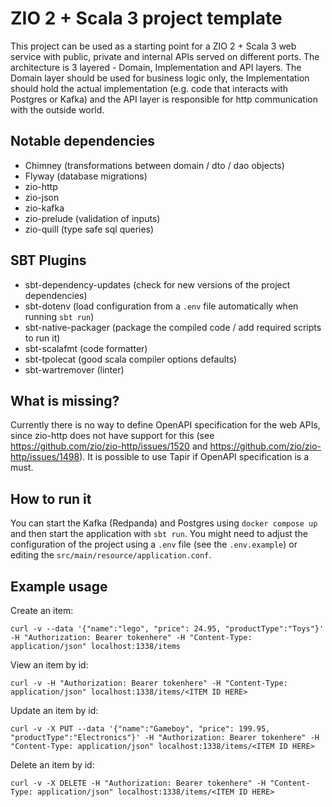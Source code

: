 # ZIO 2 + Scala 3 project template

This project can be used as a starting point for a ZIO 2 + Scala 3 web service with public, private and internal APIs served on different ports. The architecture is 3 layered - Domain, Implementation and API layers. The Domain layer should be used for business logic only, the Implementation should hold the actual implementation (e.g. code that interacts with Postgres or Kafka) and the API layer is responsible for http communication with the outside world.

## Notable dependencies

- Chimney (transformations between domain / dto / dao objects)
- Flyway (database migrations)
- zio-http
- zio-json
- zio-kafka
- zio-prelude (validation of inputs)
- zio-quill (type safe sql queries)

## SBT Plugins

- sbt-dependency-updates (check for new versions of the project dependencies)
- sbt-dotenv (load configuration from a `.env` file automatically when running `sbt run`)
- sbt-native-packager (package the compiled code / add required scripts to run it)
- sbt-scalafmt (code formatter)
- sbt-tpolecat (good scala compiler options defaults)
- sbt-wartremover (linter)

## What is missing?

Currently there is no way to define OpenAPI specification for the web APIs, since zio-http does not have support for this (see https://github.com/zio/zio-http/issues/1520 and https://github.com/zio/zio-http/issues/1498). It is possible to use Tapir if OpenAPI specification is a must.

## How to run it

You can start the Kafka (Redpanda) and Postgres using `docker compose up` and then start the application with `sbt run`. You might need to adjust the configuration of the project using a `.env` file (see the `.env.example`) or editing the `src/main/resource/application.conf`.

## Example usage

Create an item:

```
curl -v --data '{"name":"lego", "price": 24.95, "productType":"Toys"}' -H "Authorization: Bearer tokenhere" -H "Content-Type: application/json" localhost:1338/items
```

View an item by id:

```
curl -v -H "Authorization: Bearer tokenhere" -H "Content-Type: application/json" localhost:1338/items/<ITEM ID HERE>
```

Update an item by id:

```
curl -v -X PUT --data '{"name":"Gameboy", "price": 199.95, "productType":"Electronics"}' -H "Authorization: Bearer tokenhere" -H "Content-Type: application/json" localhost:1338/items/<ITEM ID HERE>
```

Delete an item by id:

```
curl -v -X DELETE -H "Authorization: Bearer tokenhere" -H "Content-Type: application/json" localhost:1338/items/<ITEM ID HERE>
```